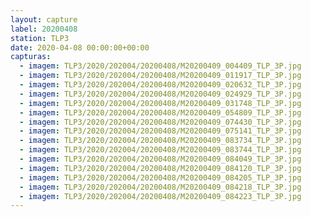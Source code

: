 ```yaml
---
layout: capture
label: 20200408
station: TLP3
date: 2020-04-08 00:00:00+00:00
capturas:
  - imagem: TLP3/2020/202004/20200408/M20200409_004409_TLP_3P.jpg
  - imagem: TLP3/2020/202004/20200408/M20200409_011917_TLP_3P.jpg
  - imagem: TLP3/2020/202004/20200408/M20200409_020632_TLP_3P.jpg
  - imagem: TLP3/2020/202004/20200408/M20200409_024929_TLP_3P.jpg
  - imagem: TLP3/2020/202004/20200408/M20200409_031748_TLP_3P.jpg
  - imagem: TLP3/2020/202004/20200408/M20200409_054809_TLP_3P.jpg
  - imagem: TLP3/2020/202004/20200408/M20200409_074430_TLP_3P.jpg
  - imagem: TLP3/2020/202004/20200408/M20200409_075141_TLP_3P.jpg
  - imagem: TLP3/2020/202004/20200408/M20200409_083734_TLP_3P.jpg
  - imagem: TLP3/2020/202004/20200408/M20200409_083744_TLP_3P.jpg
  - imagem: TLP3/2020/202004/20200408/M20200409_084049_TLP_3P.jpg
  - imagem: TLP3/2020/202004/20200408/M20200409_084120_TLP_3P.jpg
  - imagem: TLP3/2020/202004/20200408/M20200409_084205_TLP_3P.jpg
  - imagem: TLP3/2020/202004/20200408/M20200409_084218_TLP_3P.jpg
  - imagem: TLP3/2020/202004/20200408/M20200409_084223_TLP_3P.jpg
---
```

